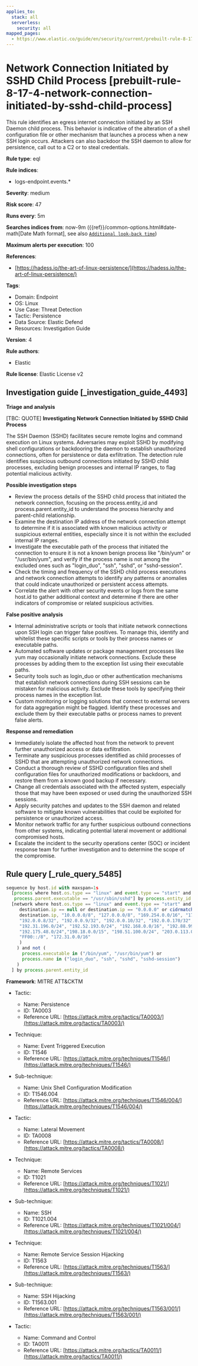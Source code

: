 ```yaml
---
applies_to:
  stack: all
  serverless:
    security: all
mapped_pages:
  - https://www.elastic.co/guide/en/security/current/prebuilt-rule-8-17-4-network-connection-initiated-by-sshd-child-process.html
---
```


# Network Connection Initiated by SSHD Child Process [prebuilt-rule-8-17-4-network-connection-initiated-by-sshd-child-process]

This rule identifies an egress internet connection initiated by an SSH Daemon child process. This behavior is indicative of the alteration of a shell configuration file or other mechanism that launches a process when a new SSH login occurs. Attackers can also backdoor the SSH daemon to allow for persistence, call out to a C2 or to steal credentials.

**Rule type**: eql

**Rule indices**:

* logs-endpoint.events.*

**Severity**: medium

**Risk score**: 47

**Runs every**: 5m

**Searches indices from**: now-9m ({{ref}}/common-options.html#date-math[Date Math format], see also [`Additional look-back time`](docs-content://solutions/security/detect-and-alert/create-detection-rule.md#rule-schedule))

**Maximum alerts per execution**: 100

**References**:

* [https://hadess.io/the-art-of-linux-persistence/](https://hadess.io/the-art-of-linux-persistence/)

**Tags**:

* Domain: Endpoint
* OS: Linux
* Use Case: Threat Detection
* Tactic: Persistence
* Data Source: Elastic Defend
* Resources: Investigation Guide

**Version**: 4

**Rule authors**:

* Elastic

**Rule license**: Elastic License v2

## Investigation guide [_investigation_guide_4493]

**Triage and analysis**

[TBC: QUOTE]
**Investigating Network Connection Initiated by SSHD Child Process**

The SSH Daemon (SSHD) facilitates secure remote logins and command execution on Linux systems. Adversaries may exploit SSHD by modifying shell configurations or backdooring the daemon to establish unauthorized connections, often for persistence or data exfiltration. The detection rule identifies suspicious outbound connections initiated by SSHD child processes, excluding benign processes and internal IP ranges, to flag potential malicious activity.

**Possible investigation steps**

* Review the process details of the SSHD child process that initiated the network connection, focusing on the process.entity_id and process.parent.entity_id to understand the process hierarchy and parent-child relationship.
* Examine the destination IP address of the network connection attempt to determine if it is associated with known malicious activity or suspicious external entities, especially since it is not within the excluded internal IP ranges.
* Investigate the executable path of the process that initiated the connection to ensure it is not a known benign process like "/bin/yum" or "/usr/bin/yum", and verify if the process name is not among the excluded ones such as "login_duo", "ssh", "sshd", or "sshd-session".
* Check the timing and frequency of the SSHD child process executions and network connection attempts to identify any patterns or anomalies that could indicate unauthorized or persistent access attempts.
* Correlate the alert with other security events or logs from the same host.id to gather additional context and determine if there are other indicators of compromise or related suspicious activities.

**False positive analysis**

* Internal administrative scripts or tools that initiate network connections upon SSH login can trigger false positives. To manage this, identify and whitelist these specific scripts or tools by their process names or executable paths.
* Automated software updates or package management processes like yum may occasionally initiate network connections. Exclude these processes by adding them to the exception list using their executable paths.
* Security tools such as login_duo or other authentication mechanisms that establish network connections during SSH sessions can be mistaken for malicious activity. Exclude these tools by specifying their process names in the exception list.
* Custom monitoring or logging solutions that connect to external servers for data aggregation might be flagged. Identify these processes and exclude them by their executable paths or process names to prevent false alerts.

**Response and remediation**

* Immediately isolate the affected host from the network to prevent further unauthorized access or data exfiltration.
* Terminate any suspicious processes identified as child processes of SSHD that are attempting unauthorized network connections.
* Conduct a thorough review of SSHD configuration files and shell configuration files for unauthorized modifications or backdoors, and restore them from a known good backup if necessary.
* Change all credentials associated with the affected system, especially those that may have been exposed or used during the unauthorized SSH sessions.
* Apply security patches and updates to the SSH daemon and related software to mitigate known vulnerabilities that could be exploited for persistence or unauthorized access.
* Monitor network traffic for any further suspicious outbound connections from other systems, indicating potential lateral movement or additional compromised hosts.
* Escalate the incident to the security operations center (SOC) or incident response team for further investigation and to determine the scope of the compromise.


## Rule query [_rule_query_5485]

```js
sequence by host.id with maxspan=1s
  [process where host.os.type == "linux" and event.type == "start" and event.action == "exec" and
   process.parent.executable == "/usr/sbin/sshd"] by process.entity_id
  [network where host.os.type == "linux" and event.type == "start" and event.action == "connection_attempted" and not (
     destination.ip == null or destination.ip == "0.0.0.0" or cidrmatch(
     destination.ip, "10.0.0.0/8", "127.0.0.0/8", "169.254.0.0/16", "172.16.0.0/12", "192.0.0.0/24", "192.0.0.0/29",
     "192.0.0.8/32", "192.0.0.9/32", "192.0.0.10/32", "192.0.0.170/32", "192.0.0.171/32", "192.0.2.0/24",
     "192.31.196.0/24", "192.52.193.0/24", "192.168.0.0/16", "192.88.99.0/24", "224.0.0.0/4", "100.64.0.0/10",
     "192.175.48.0/24","198.18.0.0/15", "198.51.100.0/24", "203.0.113.0/24", "240.0.0.0/4", "::1", "FE80::/10",
     "FF00::/8", "172.31.0.0/16"
     )
    ) and not (
      process.executable in ("/bin/yum", "/usr/bin/yum") or
      process.name in ("login_duo", "ssh", "sshd", "sshd-session")
    )
  ] by process.parent.entity_id
```

**Framework**: MITRE ATT&CKTM

* Tactic:

    * Name: Persistence
    * ID: TA0003
    * Reference URL: [https://attack.mitre.org/tactics/TA0003/](https://attack.mitre.org/tactics/TA0003/)

* Technique:

    * Name: Event Triggered Execution
    * ID: T1546
    * Reference URL: [https://attack.mitre.org/techniques/T1546/](https://attack.mitre.org/techniques/T1546/)

* Sub-technique:

    * Name: Unix Shell Configuration Modification
    * ID: T1546.004
    * Reference URL: [https://attack.mitre.org/techniques/T1546/004/](https://attack.mitre.org/techniques/T1546/004/)

* Tactic:

    * Name: Lateral Movement
    * ID: TA0008
    * Reference URL: [https://attack.mitre.org/tactics/TA0008/](https://attack.mitre.org/tactics/TA0008/)

* Technique:

    * Name: Remote Services
    * ID: T1021
    * Reference URL: [https://attack.mitre.org/techniques/T1021/](https://attack.mitre.org/techniques/T1021/)

* Sub-technique:

    * Name: SSH
    * ID: T1021.004
    * Reference URL: [https://attack.mitre.org/techniques/T1021/004/](https://attack.mitre.org/techniques/T1021/004/)

* Technique:

    * Name: Remote Service Session Hijacking
    * ID: T1563
    * Reference URL: [https://attack.mitre.org/techniques/T1563/](https://attack.mitre.org/techniques/T1563/)

* Sub-technique:

    * Name: SSH Hijacking
    * ID: T1563.001
    * Reference URL: [https://attack.mitre.org/techniques/T1563/001/](https://attack.mitre.org/techniques/T1563/001/)

* Tactic:

    * Name: Command and Control
    * ID: TA0011
    * Reference URL: [https://attack.mitre.org/tactics/TA0011/](https://attack.mitre.org/tactics/TA0011/)



